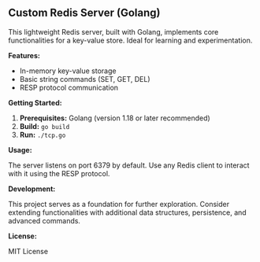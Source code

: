 ## Custom Redis Server (Golang)

This lightweight Redis server, built with Golang, implements core functionalities for a key-value store. Ideal for learning and experimentation.

**Features:**

* In-memory key-value storage
* Basic string commands (SET, GET, DEL)
* RESP protocol communication

**Getting Started:**

1. **Prerequisites:** Golang (version 1.18 or later recommended)
2. **Build:** `go build`
3. **Run:** `./tcp.go`

**Usage:**

The server listens on port 6379 by default. Use any Redis client to interact with it using the RESP protocol.

**Development:**

This project serves as a foundation for further exploration. Consider extending functionalities with additional data structures, persistence, and advanced commands.

**License:**

MIT License
